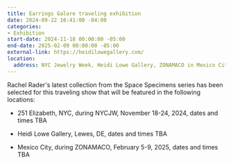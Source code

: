 ```yaml
---
title: Earrings Galore traveling exhibition
date: 2024-09-22 16:41:00 -04:00
categories:
- Exhibition
start-date: 2024-11-18 00:00:00 -05:00
end-date: 2025-02-09 00:00:00 -05:00
external-link: https://heidilowegallery.com/
location:
  address: NYC Jewelry Week, Heidi Lowe Gallery, ZONAMACO in Mexico City, Mexico
---
```


Rachel Rader's latest collection from the Space Specimens series has been selected for this traveling show that will be featured in the following locations: 

* 251 Elizabeth, NYC, during NYCJW, November 18-24, 2024, dates and times TBA

* Heidi Lowe Gallery, Lewes, DE, dates and times TBA

* Mexico City, during ZONAMACO, February 5-9, 2025, dates and times TBA
